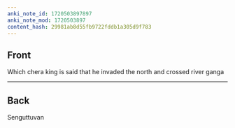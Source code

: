 ```yaml
---
anki_note_id: 1720503897897
anki_note_mod: 1720503897
content_hash: 29981ab8d55fb9722fddb1a305d9f783
---
```


## Front

Which chera king is said that he invaded the north and crossed river ganga

<hr/>

## Back

Senguttuvan